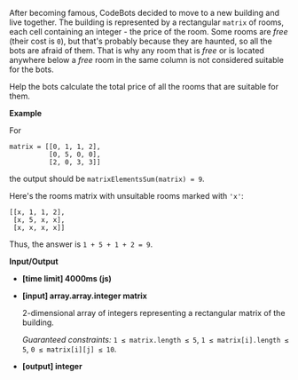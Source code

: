 ﻿After becoming famous, CodeBots decided to move to a new building and live together. The building is represented by a rectangular `matrix` of rooms, each cell containing an integer - the price of the room. Some rooms are _free_ (their cost is `0`), but that's probably because they are haunted, so all the bots are afraid of them. That is why any room that is _free_ or is located anywhere below a _free_ room in the same column is not considered suitable for the bots.

Help the bots calculate the total price of all the rooms that are suitable for them.

**Example**

For

```
matrix = [[0, 1, 1, 2], 
          [0, 5, 0, 0], 
          [2, 0, 3, 3]]

```

the output should be
`matrixElementsSum(matrix) = 9`.

Here's the rooms matrix with unsuitable rooms marked with `'x'`:

```
[[x, 1, 1, 2], 
 [x, 5, x, x], 
 [x, x, x, x]]

```

Thus, the answer is `1 + 5 + 1 + 2 = 9`.

**Input/Output**

*   **[time limit] 4000ms (js)**

*   **[input] array.array.integer matrix**

    2-dimensional array of integers representing a rectangular matrix of the building.

    _Guaranteed constraints:_
    `1 ≤ matrix.length ≤ 5`,
    `1 ≤ matrix[i].length ≤ 5`,
    `0 ≤ matrix[i][j] ≤ 10`.

*   **[output] integer**